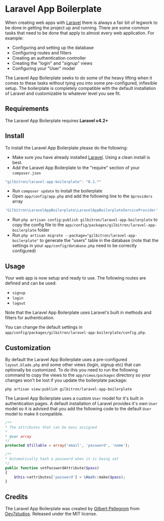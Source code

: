 Laravel App Boilerplate
=======================

When creating web apps with [Laravel](http://laravel.com) there is always a fair bit of legwork to be
done in getting the project up and running. There are some common tasks that need to be done that
apply to almost every web application. For example:

* Configuring and setting up the database
* Configuring routes and filters
* Creating an authentication controller
* Creating the "login" and "signup" views
* Configuring your "User" model

The Laravel App Boilerplate seeks to do some of the heavy lifting when it comes to these tasks
without tying you into some pre-configured, inflexible setup. The boilerplate is completely
compatible with the default installation of Laravel and customizable to whatever level you see fit.

Requirements
------------

The Laravel App Boilerplate requires **Laravel v4.2+**

Install
-------

To install the Laravel App Boilerplate please do the following:

* Make sure you have already installed [Laravel](http://laravel.com). Using a clean install is best.
* Add the Laravel App Boilerplate to the "require" section of your `composer.json`

```javascript
"gilbitron/laravel-app-boilerplate": "0.1.*"
```

* Run `composer update` to install the boilerplate
* Open `app/config/app.php` and add the following line to the `$providers` array

```php
'Gilbitron\LaravelAppBoilerplate\LaravelAppBoilerplateServiceProvider',
```

* Run `php artisan config:publish gilbitron/laravel-app-boilerplate` to copy the config file to the
`app/config/packages/gilbitron/laravel-app-boilerplate` folder
* Run `php artisan migrate --package="gilbitron/laravel-app-boilerplate"` to generate the "users" table
in the database (note that the settings in your `app/config/database.php` need to be correctly configured)

Usage
-----

Your web app is now setup and ready to use. The following routes are defined and can be used:

* `signup`
* `login`
* `logout`

Note that the Laravel App Boilerplate uses Laravel's built in methods and filters for authentication.

You can change the default settings in `app/config/packages/gilbitron/laravel-app-boilerplate/config.php`.

Customization
-------------

By default the Laravel App Boilerplate uses a pre-configured `layout.blade.php` and some other views
(login, signup etc) that can optionally be customized. To do this you need to run the following command
to copy the views to the `app/views/packages` directory so your changes won't be lost if you update the
boilerplate package:

    php artisan view:publish gilbitron/laravel-app-boilerplate

The Laravel App Boilerplate uses a custom `User` model for it's built in authentication pages. A default
installation of Laravel provides it's own `User` model so it is advised that you add the following code to the
default `User` model to make it compatible.

```php
/**
* The attributes that can be mass assigned
*
* @var array
*/
protected $fillable = array('email', 'password', 'name');

/**
* Automatically hash a password when it is being set
*/
public function setPasswordAttribute($pass)
{
	$this->attributes['password'] = \Hash::make($pass);
}
```

Credits
-------

The Laravel App Boilerplate was created by [Gilbert Pellegrom](http://gilbert.pellegrom.me) from
[Dev7studios](http://dev7studios.com). Released under the MIT license.
